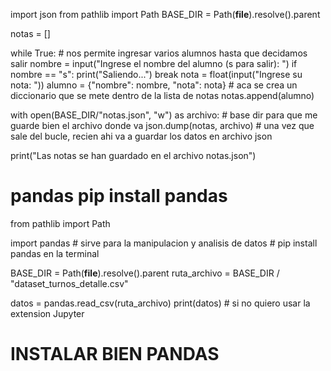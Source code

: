 import json
from pathlib import Path
BASE_DIR = Path(__file__).resolve().parent

notas  = []

while True: # nos permite ingresar varios alumnos hasta que decidamos salir
    nombre = input("Ingrese el nombre del alumno (s para salir): ")
    if nombre == "s":
        print("Saliendo...")
        break
    nota = float(input("Ingrese su nota: "))
    alumno = {"nombre": nombre, "nota": nota} # aca se crea un diccionario que se mete dentro de la lista de notas 
    notas.append(alumno)

with open(BASE_DIR/"notas.json", "w") as archivo: # base dir para que me guarde bien el archivo donde va 
    json.dump(notas, archivo) # una vez que sale del bucle, recien ahi va a guardar los datos en archivo json

print("Las notas se han guardado en el archivo notas.json")


# pandas pip install pandas

from pathlib import Path

import pandas # sirve para la manipulacion y analisis de datos
              # pip install pandas en la terminal

BASE_DIR = Path(__file__).resolve().parent
ruta_archivo = BASE_DIR / "dataset_turnos_detalle.csv"

datos = pandas.read_csv(ruta_archivo)
print(datos) # si no quiero usar la extension Jupyter

# INSTALAR BIEN PANDAS #


